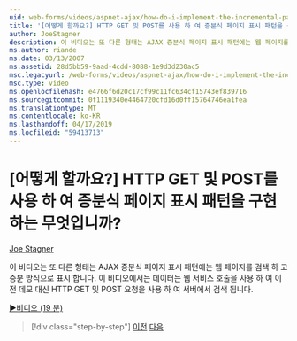 ```yaml
---
uid: web-forms/videos/aspnet-ajax/how-do-i-implement-the-incremental-page-display-pattern-using-http-get-and-post
title: '[어떻게 할까요?] HTTP GET 및 POST를 사용 하 여 증분식 페이지 표시 패턴을 구현 하는 무엇입니까? | Microsoft 문서'
author: JoeStagner
description: 이 비디오는 또 다른 형태는 AJAX 증분식 페이지 표시 패턴에는 웹 페이지를 검색 하 고 증분 방식으로 표시 합니다. 이 비디오는 중...
ms.author: riande
ms.date: 03/13/2007
ms.assetid: 28d5bb59-9aad-4cdd-8088-1e9d3d230ac5
msc.legacyurl: /web-forms/videos/aspnet-ajax/how-do-i-implement-the-incremental-page-display-pattern-using-http-get-and-post
msc.type: video
ms.openlocfilehash: e4766f6d20c17cf99c11fc634cf15743ef839716
ms.sourcegitcommit: 0f1119340e4464720cfd16d0ff15764746ea1fea
ms.translationtype: MT
ms.contentlocale: ko-KR
ms.lasthandoff: 04/17/2019
ms.locfileid: "59413713"
---
```

# <a name="how-do-i-implement-the-incremental-page-display-pattern-using-http-get-and-post"></a>[어떻게 할까요?] HTTP GET 및 POST를 사용 하 여 증분식 페이지 표시 패턴을 구현 하는 무엇입니까?

[Joe Stagner](https://github.com/JoeStagner)

이 비디오는 또 다른 형태는 AJAX 증분식 페이지 표시 패턴에는 웹 페이지를 검색 하 고 증분 방식으로 표시 합니다. 이 비디오에서는 데이터는 웹 서비스 호출을 사용 하 여 이전 데모 대신 HTTP GET 및 POST 요청을 사용 하 여 서버에서 검색 됩니다.

[&#9654;비디오 (19 분)](https://channel9.msdn.com/Blogs/ASP-NET-Site-Videos/how-do-i-implement-the-incremental-page-display-pattern-using-http-get-and-post)

> [!div class="step-by-step"]
> [이전](how-do-i-implement-the-ajax-incremental-page-display-pattern.md)
> [다음](how-do-i-use-the-aspnet-ajax-updateprogress-control.md)
